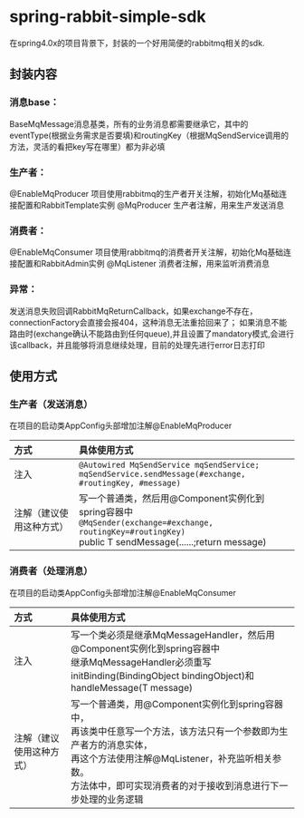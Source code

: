 # spring-rabbit-simple-sdk
在spring4.0x的项目背景下，封装的一个好用简便的rabbitmq相关的sdk.

## 封装内容
### 消息base：
BaseMqMessage消息基类，所有的业务消息都需要继承它，其中的eventType(根据业务需求是否要填)和routingKey（根据MqSendService调用的方法，灵活的看把key写在哪里）都为非必填

### 生产者：
@EnableMqProducer 项目使用rabbitmq的生产者开关注解，初始化Mq基础连接配置和RabbitTemplate实例
@MqProducer 生产者注解，用来生产发送消息

### 消费者：
@EnableMqConsumer  项目使用rabbitmq的消费者开关注解，初始化Mq基础连接配置和RabbitAdmin实例
@MqListener 消费者注解，用来监听消费消息

### 异常：
发送消息失败回调RabbitMqReturnCallback，如果exchange不存在，connectionFactory会直接会报404，这种消息无法重拾回来了；
如果消息不能路由时(exchange确认不能路由到任何queue),并且设置了mandatory模式,会进行该callback，并且能够将消息继续处理，目前的处理先进行error日志打印

## 使用方式
### 生产者（发送消息）
在项目的启动类AppConfig头部增加注解@EnableMqProducer

|  方式 | 具体使用方式 |
| :- | :- |
| 注入 | ```@Autowired MqSendService mqSendService;```</br>```mqSendService.sendMessage(#exchange, #routingKey, #message)```|
| 注解（建议使用这种方式） | 写一个普通类，然后用@Component实例化到spring容器中</br>```@MqSender(exchange=#exchange, routingKey=#routingKey)```</br> public T sendMessage(......;return message) |

### 消费者（处理消息）
在项目的启动类AppConfig头部增加注解@EnableMqConsumer

|  方式 | 具体使用方式 |
| :- | :- |
| 注入 | 写一个类必须是继承MqMessageHandler，然后用@Component实例化到spring容器中</br>继承MqMessageHandler必须重写initBinding(BindingObject bindingObject)和handleMessage(T message) |
| 注解（建议使用这种方式） | 写一个普通类，用@Component实例化到spring容器中，</br>再该类中任意写一个方法，该方法只有一个参数即为生产者方的消息实体，</br>再这个方法使用注解@MqListener，补充监听相关参数。</br>方法体中，即可实现消费者的对于接收到消息进行下一步处理的业务逻辑 |
